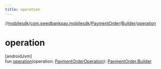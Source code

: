 ```yaml
---
title: operation
---
```

//[mobilesdk](../../../../index.html)/[com.swedbankpay.mobilesdk](../../index.html)/[PaymentOrder](../index.html)/[Builder](index.html)/[operation](operation.html)



# operation



[androidJvm]\
fun [operation](operation.html)(operation: [PaymentOrderOperation](../../-payment-order-operation/index.html)): [PaymentOrder.Builder](index.html)




